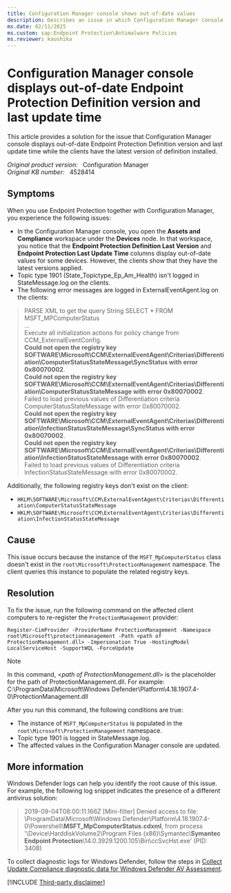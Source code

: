 ```yaml
---
title: Configuration Manager console shows out-of-date values
description: Describes an issue in which Configuration Manager console displays out-of-date Endpoint Protection Definition version and last update time while the clients have the latest version of definition installed.
ms.date: 02/11/2025
ms.custom: sap:Endpoint Protection\Antimalware Policies
ms.reviewer: kaushika
---
```

# Configuration Manager console displays out-of-date Endpoint Protection Definition version and last update time

This article provides a solution for the issue that Configuration Manager console displays out-of-date Endpoint Protection Definition version and last update time while the clients have the latest version of definition installed.

_Original product version:_ &nbsp; Configuration Manager  
_Original KB number:_ &nbsp; 4528414

## Symptoms

When you use Endpoint Protection together with Configuration Manager, you experience the following issues:

- In the Configuration Manager console, you open the **Assets and Compliance** workspace under the **Devices** node. In that workspace, you notice that the **Endpoint Protection Definition Last Version** and **Endpoint Protection Last Update Time** columns display out-of-date values for some devices. However, the clients show that they have the latest versions applied.
- Topic type 1901 (State_Topictype_Ep_Am_Health) isn't logged in StateMessage.log on the clients.
- The following error messages are logged in ExternalEventAgent.log on the clients:

> PARSE XML to get the query String SELECT * FROM MSFT_MPComputerStatus  
> ...  
> Execute all initialization actions for policy change from CCM_ExternalEventConfig.  
> **Could not open the registry key SOFTWARE\Microsoft\CCM\ExternalEventAgent\Criterias\Differentiation\ComputerStatusStateMessage\SyncStatus with error 0x80070002**.​  
> **Could not open the registry key SOFTWARE\Microsoft\CCM\ExternalEventAgent\Criterias\Differentiation\ComputerStatusStateMessage with error 0x80070002**.​  
Failed to load previous values of Differentiation criteria ComputerStatusStateMessage with error 0x80070002.​  
> **Could not open the registry key SOFTWARE\Microsoft\CCM\ExternalEventAgent\Criterias\Differentiation\InfectionStatusStateMessage\SyncStatus with error 0x80070002**.​  
> **Could not open the registry key SOFTWARE\Microsoft\CCM\ExternalEventAgent\Criterias\Differentiation\InfectionStatusStateMessage with error 0x80070002**.​  
> Failed to load previous values of Differentiation criteria InfectionStatusStateMessage with error 0x80070002.​

Additionally, the following registry keys don't exist on the client:

- `HKLM\SOFTWARE\Microsoft\CCM\ExternalEventAgent\Criterias\Differentiation\ComputerStatusStateMessage`
- `HKLM\SOFTWARE\Microsoft\CCM\ExternalEventAgent\Criterias\Differentiation\InfectionStatusStateMessage`

## Cause

This issue occurs because the instance of the `MSFT_MpComputerStatus` class doesn't exist in the `root\Microsoft\ProtectionManagement` namespace. The client queries this instance to populate the related registry keys.

## Resolution

To fix the issue, run the following command on the affected client computers to re-register the `ProtectionManagement` provider:

```console
Register-CimProvider -ProviderName ProtectionManagement -Namespace root\Microsoft\protectionmanagement -Path <path of ProtectionManagement.dll> -Impersonation True -HostingModel LocalServiceHost -SupportWQL -ForceUpdate
```

> [!NOTE]
> In this command, \<_path of ProtectionManagement.dll_> is the placeholder for the path of ProtectionManagement.dll. For example:  
C:\ProgramData\Microsoft\Windows Defender\Platform\4.18.1907.4-0\ProtectionManagement.dll

After you run this command, the following conditions are true:

- The instance of `MSFT_MpComputerStatus` is populated in the `root\Microsoft\ProtectionManagement` namespace.
- Topic type 1901 is logged in StateMessage.log.
- The affected values in the Configuration Manager console are updated.

## More information

Windows Defender logs can help you identify the root cause of this issue. For example, the following log snippet indicates the presence of a different antivirus solution:

> 2019-09-04T08:00:11.166Z [Mini-filter] Denied access to file: \ProgramData\Microsoft\Windows Defender\Platform\4.18.1907.4-0\Powershell\\**MSFT_MpComputerStatus.cdxml**, from process '\Device\HarddiskVolume2\Program Files (x86)\Symantec\\**Symantec Endpoint Protection**\14.0.3929.1200.105\Bin\ccSvcHst.exe' (PID: 3408)

To collect diagnostic logs for Windows Defender, follow the steps in [Collect Update Compliance diagnostic data for Windows Defender AV Assessment](/windows/security/threat-protection/windows-defender-antivirus/collect-diagnostic-data-update-compliance).

[!INCLUDE [Third-party disclaimer](../../../includes/third-party-disclaimer.md)]
